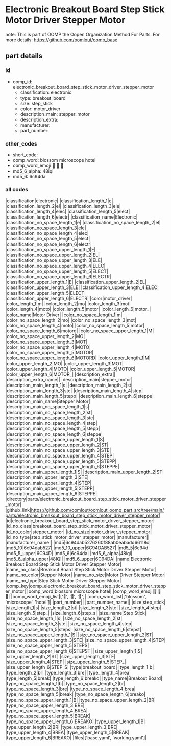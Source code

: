 # Electronic Breakout Board Step Stick Motor Driver Stepper Motor  

note: This is part of OOMP the Oopen Organization Method For Parts. For more details: https://github.com/oomlout/oomp_base

##  part details





### id
* oomp_id: electronic_breakout_board_step_stick_motor_driver_stepper_motor
  * classification: electronic
  * type: breakout_board
  * size: step_stick
  * color: motor_driver
  * description_main: stepper_motor
  * description_extra: 
  * manufacturer: 
  * part_number: 

### other_codes
* short_code: 
* oomp_word: blossom microscope hotel
* oomp_word_emoji :blossom: :microscope: :hotel:
* md5_6_alpha: 48iqi
* md5_6: 6c94da

### all codes 
|classification|electronic|
|classification_length_1|e|
|classification_length_2|el|
|classification_length_3|ele|
|classification_length_4|elec|
|classification_length_5|elect|
|classification_length_6|electr|
|classification_name|Electronic|
|classification_no_space_length_1|e|
|classification_no_space_length_2|el|
|classification_no_space_length_3|ele|
|classification_no_space_length_4|elec|
|classification_no_space_length_5|elect|
|classification_no_space_length_6|electr|
|classification_no_space_upper_length_1|E|
|classification_no_space_upper_length_2|EL|
|classification_no_space_upper_length_3|ELE|
|classification_no_space_upper_length_4|ELEC|
|classification_no_space_upper_length_5|ELECT|
|classification_no_space_upper_length_6|ELECTR|
|classification_upper_length_1|E|
|classification_upper_length_2|EL|
|classification_upper_length_3|ELE|
|classification_upper_length_4|ELEC|
|classification_upper_length_5|ELECT|
|classification_upper_length_6|ELECTR|
|color|motor_driver|
|color_length_1|m|
|color_length_2|mo|
|color_length_3|mot|
|color_length_4|moto|
|color_length_5|motor|
|color_length_6|motor_|
|color_name|Motor Driver|
|color_no_space_length_1|m|
|color_no_space_length_2|mo|
|color_no_space_length_3|mot|
|color_no_space_length_4|moto|
|color_no_space_length_5|motor|
|color_no_space_length_6|motord|
|color_no_space_upper_length_1|M|
|color_no_space_upper_length_2|MO|
|color_no_space_upper_length_3|MOT|
|color_no_space_upper_length_4|MOTO|
|color_no_space_upper_length_5|MOTOR|
|color_no_space_upper_length_6|MOTORD|
|color_upper_length_1|M|
|color_upper_length_2|MO|
|color_upper_length_3|MOT|
|color_upper_length_4|MOTO|
|color_upper_length_5|MOTOR|
|color_upper_length_6|MOTOR_|
|description_extra||
|description_extra_name||
|description_main|stepper_motor|
|description_main_length_1|s|
|description_main_length_2|st|
|description_main_length_3|ste|
|description_main_length_4|step|
|description_main_length_5|stepp|
|description_main_length_6|steppe|
|description_main_name|Stepper Motor|
|description_main_no_space_length_1|s|
|description_main_no_space_length_2|st|
|description_main_no_space_length_3|ste|
|description_main_no_space_length_4|step|
|description_main_no_space_length_5|stepp|
|description_main_no_space_length_6|steppe|
|description_main_no_space_upper_length_1|S|
|description_main_no_space_upper_length_2|ST|
|description_main_no_space_upper_length_3|STE|
|description_main_no_space_upper_length_4|STEP|
|description_main_no_space_upper_length_5|STEPP|
|description_main_no_space_upper_length_6|STEPPE|
|description_main_upper_length_1|S|
|description_main_upper_length_2|ST|
|description_main_upper_length_3|STE|
|description_main_upper_length_4|STEP|
|description_main_upper_length_5|STEPP|
|description_main_upper_length_6|STEPPE|
|directory|parts/electronic_breakout_board_step_stick_motor_driver_stepper_motor|
|github_link|https://github.com/oomlout/oomlout_oomp_part_src/tree/main/parts/electronic_breakout_board_step_stick_motor_driver_stepper_motor|
|id|electronic_breakout_board_step_stick_motor_driver_stepper_motor|
|id_no_class|breakout_board_step_stick_motor_driver_stepper_motor|
|id_no_color|stepper_motor|
|id_no_size|motor_driver_stepper_motor|
|id_no_type|step_stick_motor_driver_stepper_motor|
|manufacturer||
|manufacturer_name||
|md5|6c94dab5276260f88ab0eabadd66118c|
|md5_10|6c94dab527|
|md5_10_upper|6C94DAB527|
|md5_5|6c94d|
|md5_5_upper|6C94D|
|md5_6|6c94da|
|md5_6_alpha|48iqi|
|md5_6_alpha_upper|48IQI|
|md5_6_upper|6C94DA|
|name|Electronic Breakout Board Step Stick Motor Driver Stepper Motor|
|name_no_class|Breakout Board Step Stick Motor Driver Stepper Motor|
|name_no_color|Stepper Motor|
|name_no_size|Motor Driver Stepper Motor|
|name_no_type|Step Stick Motor Driver Stepper Motor|
|oomp_key|oomp_electronic_breakout_board_step_stick_motor_driver_stepper_motor|
|oomp_word|blossom microscope hotel|
|oomp_word_emoji|:blossom: :microscope: :hotel:|
|oomp_word_emoji_list|[':blossom:', ':microscope:', ':hotel:']|
|oomp_word_list|['blossom', 'microscope', 'hotel']|
|part_number||
|part_number_name||
|size|step_stick|
|size_length_1|s|
|size_length_2|st|
|size_length_3|ste|
|size_length_4|step|
|size_length_5|step_|
|size_length_6|step_s|
|size_name|Step Stick|
|size_no_space_length_1|s|
|size_no_space_length_2|st|
|size_no_space_length_3|ste|
|size_no_space_length_4|step|
|size_no_space_length_5|steps|
|size_no_space_length_6|stepst|
|size_no_space_upper_length_1|S|
|size_no_space_upper_length_2|ST|
|size_no_space_upper_length_3|STE|
|size_no_space_upper_length_4|STEP|
|size_no_space_upper_length_5|STEPS|
|size_no_space_upper_length_6|STEPST|
|size_upper_length_1|S|
|size_upper_length_2|ST|
|size_upper_length_3|STE|
|size_upper_length_4|STEP|
|size_upper_length_5|STEP_|
|size_upper_length_6|STEP_S|
|type|breakout_board|
|type_length_1|b|
|type_length_2|br|
|type_length_3|bre|
|type_length_4|brea|
|type_length_5|break|
|type_length_6|breako|
|type_name|Breakout Board|
|type_no_space_length_1|b|
|type_no_space_length_2|br|
|type_no_space_length_3|bre|
|type_no_space_length_4|brea|
|type_no_space_length_5|break|
|type_no_space_length_6|breako|
|type_no_space_upper_length_1|B|
|type_no_space_upper_length_2|BR|
|type_no_space_upper_length_3|BRE|
|type_no_space_upper_length_4|BREA|
|type_no_space_upper_length_5|BREAK|
|type_no_space_upper_length_6|BREAKO|
|type_upper_length_1|B|
|type_upper_length_2|BR|
|type_upper_length_3|BRE|
|type_upper_length_4|BREA|
|type_upper_length_5|BREAK|
|type_upper_length_6|BREAKO|
|files|['base.yaml', 'working.yaml']|
